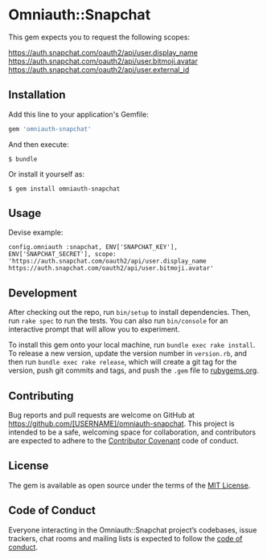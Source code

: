 # Omniauth::Snapchat

This gem expects you to request the following scopes:

https://auth.snapchat.com/oauth2/api/user.display_name
https://auth.snapchat.com/oauth2/api/user.bitmoji.avatar
https://auth.snapchat.com/oauth2/api/user.external_id

## Installation

Add this line to your application's Gemfile:

```ruby
gem 'omniauth-snapchat'
```

And then execute:

    $ bundle

Or install it yourself as:

    $ gem install omniauth-snapchat

## Usage

Devise example:

    config.omniauth :snapchat, ENV['SNAPCHAT_KEY'], ENV['SNAPCHAT_SECRET'], scope: 'https://auth.snapchat.com/oauth2/api/user.display_name https://auth.snapchat.com/oauth2/api/user.bitmoji.avatar'

## Development

After checking out the repo, run `bin/setup` to install dependencies. Then, run `rake spec` to run the tests. You can also run `bin/console` for an interactive prompt that will allow you to experiment.

To install this gem onto your local machine, run `bundle exec rake install`. To release a new version, update the version number in `version.rb`, and then run `bundle exec rake release`, which will create a git tag for the version, push git commits and tags, and push the `.gem` file to [rubygems.org](https://rubygems.org).

## Contributing

Bug reports and pull requests are welcome on GitHub at https://github.com/[USERNAME]/omniauth-snapchat. This project is intended to be a safe, welcoming space for collaboration, and contributors are expected to adhere to the [Contributor Covenant](http://contributor-covenant.org) code of conduct.

## License

The gem is available as open source under the terms of the [MIT License](https://opensource.org/licenses/MIT).

## Code of Conduct

Everyone interacting in the Omniauth::Snapchat project’s codebases, issue trackers, chat rooms and mailing lists is expected to follow the [code of conduct](https://github.com/[USERNAME]/omniauth-snapchat/blob/master/CODE_OF_CONDUCT.md).
